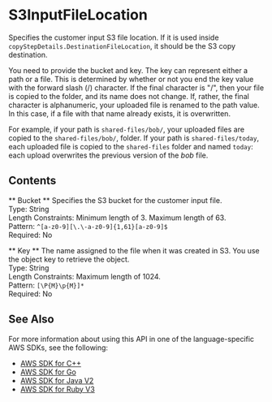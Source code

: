 # S3InputFileLocation<a name="API_S3InputFileLocation"></a>

Specifies the customer input S3 file location\. If it is used inside `copyStepDetails.DestinationFileLocation`, it should be the S3 copy destination\.

 You need to provide the bucket and key\. The key can represent either a path or a file\. This is determined by whether or not you end the key value with the forward slash \(/\) character\. If the final character is "/", then your file is copied to the folder, and its name does not change\. If, rather, the final character is alphanumeric, your uploaded file is renamed to the path value\. In this case, if a file with that name already exists, it is overwritten\. 

For example, if your path is `shared-files/bob/`, your uploaded files are copied to the `shared-files/bob/`, folder\. If your path is `shared-files/today`, each uploaded file is copied to the `shared-files` folder and named `today`: each upload overwrites the previous version of the *bob* file\.

## Contents<a name="API_S3InputFileLocation_Contents"></a>

 ** Bucket **   <a name="TransferFamily-Type-S3InputFileLocation-Bucket"></a>
Specifies the S3 bucket for the customer input file\.  
Type: String  
Length Constraints: Minimum length of 3\. Maximum length of 63\.  
Pattern: `^[a-z0-9][\.\-a-z0-9]{1,61}[a-z0-9]$`   
Required: No

 ** Key **   <a name="TransferFamily-Type-S3InputFileLocation-Key"></a>
The name assigned to the file when it was created in S3\. You use the object key to retrieve the object\.  
Type: String  
Length Constraints: Maximum length of 1024\.  
Pattern: `[\P{M}\p{M}]*`   
Required: No

## See Also<a name="API_S3InputFileLocation_SeeAlso"></a>

For more information about using this API in one of the language\-specific AWS SDKs, see the following:
+  [AWS SDK for C\+\+](https://docs.aws.amazon.com/goto/SdkForCpp/transfer-2018-11-05/S3InputFileLocation) 
+  [AWS SDK for Go](https://docs.aws.amazon.com/goto/SdkForGoV1/transfer-2018-11-05/S3InputFileLocation) 
+  [AWS SDK for Java V2](https://docs.aws.amazon.com/goto/SdkForJavaV2/transfer-2018-11-05/S3InputFileLocation) 
+  [AWS SDK for Ruby V3](https://docs.aws.amazon.com/goto/SdkForRubyV3/transfer-2018-11-05/S3InputFileLocation) 